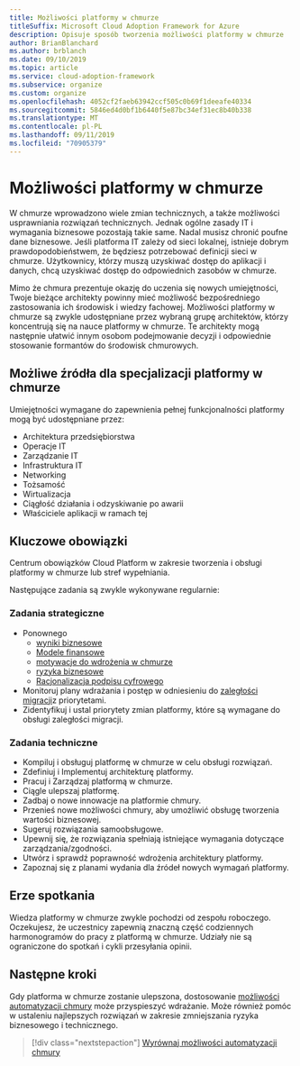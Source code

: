 ```yaml
---
title: Możliwości platformy w chmurze
titleSuffix: Microsoft Cloud Adoption Framework for Azure
description: Opisuje sposób tworzenia możliwości platformy w chmurze
author: BrianBlanchard
ms.author: brblanch
ms.date: 09/10/2019
ms.topic: article
ms.service: cloud-adoption-framework
ms.subservice: organize
ms.custom: organize
ms.openlocfilehash: 4052cf2faeb63942ccf505c0b69f1deeafe40334
ms.sourcegitcommit: 5846ed4d0bf1b6440f5e87bc34ef31ec8b40b338
ms.translationtype: MT
ms.contentlocale: pl-PL
ms.lasthandoff: 09/11/2019
ms.locfileid: "70905379"
---
```

# <a name="cloud-platform-capabilities"></a>Możliwości platformy w chmurze

W chmurze wprowadzono wiele zmian technicznych, a także możliwości usprawniania rozwiązań technicznych. Jednak ogólne zasady IT i wymagania biznesowe pozostają takie same. Nadal musisz chronić poufne dane biznesowe. Jeśli platforma IT zależy od sieci lokalnej, istnieje dobrym prawdopodobieństwem, że będziesz potrzebować definicji sieci w chmurze. Użytkownicy, którzy muszą uzyskiwać dostęp do aplikacji i danych, chcą uzyskiwać dostęp do odpowiednich zasobów w chmurze.

Mimo że chmura prezentuje okazję do uczenia się nowych umiejętności, Twoje bieżące architekty powinny mieć możliwość bezpośredniego zastosowania ich środowisk i wiedzy fachowej. Możliwości platformy w chmurze są zwykle udostępniane przez wybraną grupę architektów, którzy koncentrują się na nauce platformy w chmurze. Te architekty mogą następnie ułatwić innym osobom podejmowanie decyzji i odpowiednie stosowanie formantów do środowisk chmurowych.

## <a name="possible-sources-for-cloud-platform-expertise"></a>Możliwe źródła dla specjalizacji platformy w chmurze

Umiejętności wymagane do zapewnienia pełnej funkcjonalności platformy mogą być udostępniane przez:

- Architektura przedsiębiorstwa
- Operacje IT
- Zarządzanie IT
- Infrastruktura IT
- Networking
- Tożsamość
- Wirtualizacja
- Ciągłość działania i odzyskiwanie po awarii
- Właściciele aplikacji w ramach tej

## <a name="key-responsibilities"></a>Kluczowe obowiązki

Centrum obowiązków Cloud Platform w zakresie tworzenia i obsługi platformy w chmurze lub stref wypełniania.

Następujące zadania są zwykle wykonywane regularnie:

### <a name="strategic-tasks"></a>Zadania strategiczne

- Ponownego
  - [wyniki biznesowe](../business-strategy/business-outcomes/index.md)
  - [Modele finansowe](../business-strategy/financial-models.md)
  - [motywacje do wdrożenia w chmurze](../business-strategy/motivations-why-are-we-moving-to-the-cloud.md)
  - [ryzyka biznesowe](../governance/policy-compliance/risk-tolerance.md)
  - [Racjonalizacja podpisu cyfrowego](../digital-estate/overview.md)
- Monitoruj plany wdrażania i postęp w odniesieniu do [zaległości migracji](../migrate/migration-considerations/assess/release-iteration-backlog.md)z priorytetami.
- Zidentyfikuj i ustal priorytety zmian platformy, które są wymagane do obsługi zaległości migracji.

### <a name="technical-tasks"></a>Zadania techniczne

- Kompiluj i obsługuj platformę w chmurze w celu obsługi rozwiązań.
- Zdefiniuj i Implementuj architekturę platformy.
- Pracuj i Zarządzaj platformą w chmurze.
- Ciągle ulepszaj platformę.
- Zadbaj o nowe innowacje na platformie chmury.
- Przenieś nowe możliwości chmury, aby umożliwić obsługę tworzenia wartości biznesowej.
- Sugeruj rozwiązania samoobsługowe.
- Upewnij się, że rozwiązania spełniają istniejące wymagania dotyczące zarządzania/zgodności.
- Utwórz i sprawdź poprawność wdrożenia architektury platformy.
- Zapoznaj się z planami wydania dla źródeł nowych wymagań platformy.

## <a name="meeting-cadence"></a>Erze spotkania

Wiedza platformy w chmurze zwykle pochodzi od zespołu roboczego. Oczekujesz, że uczestnicy zapewnią znaczną część codziennych harmonogramów do pracy z platformą w chmurze. Udziały nie są ograniczone do spotkań i cykli przesyłania opinii.

## <a name="next-steps"></a>Następne kroki

Gdy platforma w chmurze zostanie ulepszona, dostosowanie [możliwości automatyzacji chmury](./cloud-automation.md) może przyspieszyć wdrażanie. Może również pomóc w ustaleniu najlepszych rozwiązań w zakresie zmniejszania ryzyka biznesowego i technicznego.

> [!div class="nextstepaction"]
> [Wyrównaj możliwości automatyzacji chmury](./cloud-automation.md)
